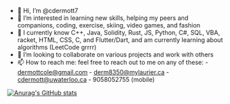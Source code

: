 - 👋 Hi, I’m @cdermott7
- 👀 I’m interested in learning new skills, helping my peers and companions, coding, exercise, skiing, video games, and fashion
- 🌱 I currently know C++, Java, Solidity, Rust, JS, Python, C#, SQL, VBA, racket, HTML, CSS, C, and Flutter/Dart, and am currently learning about algorithms (LeetCode grrrr)
- 💞️ I’m looking to collaborate on various projects and work with others
- 📫 How to reach me: feel free to reach out to me on any of these:
       - dermottcole@gmail.com
       - derm8350@mylaurier.ca
       - cdermott@uwaterloo.ca
       - 9058052755 (mobile)

[![Anurag's GitHub stats](https://github-readme-stats.vercel.app/api?username=cdermott7)](https://github.com/anuraghazra/github-readme-stats)
       
<!---
cdermott7/cdermott7 is a ✨ special ✨ repository because its `README.md` (this file) appears on your GitHub profile.
You can click the Preview link to take a look at your changes.
--->
